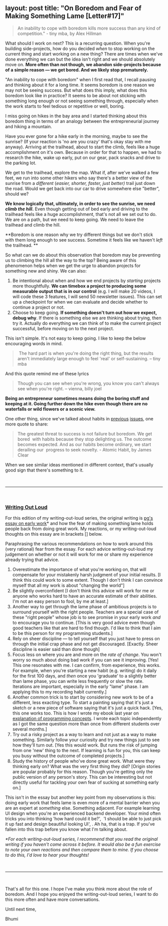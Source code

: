 layout: post
title:  "On Boredom and Fear of Making Something Lame [Letter#17]"
---

> An inability to cope with boredom kills more success than any kind of competition." - tiny mba, by Alex Hillman

What should I work on next? This is a recurring question. When you're building side-projects, how do you decided _when_ to stop working on the current thing and start working on a new thing? There are times when we've done everything we can but the idea isn't right and we should absolutely move on. **More often than not though, we abandon side-projects because of a simple reason — we get bored. And we likely stop prematurely.**

"An inability to cope with boredom" when I first read that, I recall pausing and thinking about it for a long time. It seems boredom is one reason we may not be seeing success. But what does this imply, what does this boredom look like in practice? It seems to be about not sticking with something long enough or not seeing something through, especially when the work starts to feel tedious or repetitive or well, boring. 

I miss going on hikes in the bay area and I started thinking about this boredom thing in terms of an analogy between the entrepreneurial journey and hiking a mountain. 

Have you ever gone for a hike early in the morning, maybe to see the sunrise? (If your reaction is 'no are you crazy' that's okay stay with me anyway). Arriving at the trailhead, about to start the climb, feels like a huge accomplishment on it's own. Because in order for that to happen, we had to research the hike, wake up early, put on our gear, pack snacks and drive to the parking lot.

We get to the trailhead, explore the map. What if, after we've walked a few feet, we run into some other hikers who say there's a better view of the sunrise from a _different_ (_easier, shorter, faster, just better)_ trail just down the road. Would we get back into our car to drive somewhere else "better", should we?

**We know logically that, ultimately, in order to see the sunrise, we need _climb the hill_.** Even though getting out of bed early and driving to the trailhead feels like a huge accomplishment, that's not all we set out to do. We are on a path, but we need to keep going. We need to leave the trailhead and climb the hill. 

**Boredom is one reason why we try different things but we don't stick with them long enough to see success. Sometime it feels like we haven't _left_ the trailhead. **

So what can we do about this observation that boredom may be preventing us to climbing the hill all the way to the top? Being aware of this phenomenon helps when we get the urge to abandon projects for something new and shiny. We can also:

1.  Be intentional about when and how we end projects by _starting_ projects more thoughtfully. **We can timebox a project to producing some measurable output that is in our control** (e.g. I will make 20 videos, I will code these 3 features, I will send 50 newsletter issues). This can set up a checkpoint for when we can evaluate and decide whether to continue a project or not.
2.  Choose to keep going. **If something doesn't turn out how we expect, debug why**. If there is something else we are thinking about trying, then try it. Actually do everything we can think of to make the current project successful, before moving on to the next project.

This isn't simple. It's not easy to keep going. I like to keep the below encouraging words in mind.

>  The hard part is when you're doing the right thing, but the results aren't immediately large enough to feel 'real' or self-sustaining. – tiny mba

And this quote remind me of these lyrics 

> Though you can see when you're wrong, you know you can't always see when you're right. – vienna, billy joel

**Being an entrepreneur sometimes means doing the boring stuff and keeping at it. Going further down the hike even though there are no waterfalls or wild flowers or a scenic view.**

One other thing, since we've talked about habits in [previous](https://theleafnode.com/letter13/) [issues](https://theleafnode.com/letter14/), one more quote to share:

> The greatest threat to success is not failure but boredom. We get bored  with habits because they stop delighting us. The outcome becomes expected. And as our habits become ordinary, we start derailing our  progress to seek novelty. - Atomic Habit, by James Clear

When we see similar ideas mentioned in different context, that's usually good sign that there's something to it.

‌

* * *

‌

### [Writing Out Loud](#writing-out-loud) 

For this edition of my writing-out-loud series, the original writing is [pg's](http://www.paulgraham.com/early.html) [essay on early work](http://www.paulgraham.com/early.html)\* and how the fear of making something lame holds people back from doing great work. My reactions, or my writing-out-loud thoughts on this essay are in brackets \[\] below.

Paraphrasing the various recommendations on how to work around this (very rational) fear from the essay. For each advice writing-out-loud my judgement on whether or not it will work for me or share my experience already trying that advice.

1.  Overestimate the importance of what you're working on, that will compensate for your mistakenly harsh judgment of your initial results. \[I think this could work to some extent. Though I don't think I can convince myself that all my work is about "changing the world"\]
2.  Be slightly overconfident \[I don't think this advice will work for me or anyone who works hard to have an accurate estimate of their abilities. I'm not an easy person to fool, by me at least.\] 
3.  Another way to get through the lame phase of ambitious projects is to surround yourself with the right people. Teachers are a special case of these "right people" whose job is to see promise in your early work _and_ to encourage you to continue. \[This is very good advice even though good teachers like that are hard to find though. I'd like to think that I aim to be this person for my programming students.\]
4.  Rely on sheer discipline — to tell yourself that you just have to press on through the initial crap phase and not get discouraged. \[Exactly. Sheer discipline is easier said than done though\]
5.  Focus less on where you are and more on the _rate of change_. You won't worry so much about doing bad work if you can see it improving. \[Yes! This one resonates with me. I can confirm, from experience, this works. For example, when you're starting a new habit (e.g. writing) do it daily for the first 100 days, and _then_ once you 'graduate' to a slightly better than lame phase, you can write less frequently or slow the rate. Iterations are important, especially in the early "lame" phase. I am applying this to my recording habit currently.\] 
6.  Another common trick is to start by considering new work to be of a different, less exacting type. To start a painting saying that it's just a sketch or a new piece of software saying that it's just a quick hack. \[Yes, this one works too. This is how I wrote my ebook last year on [explanation of programming concepts](https://connectthedots.dev/). I wrote each topic independently as I got the same question more than once from different students over several months.\]
7.  Try out a risky project as a way to learn and not just as a way to make something. Similarly follow your curiosity and try new things just to see how they'll turn out. \[Yes this would work. But runs the risk of jumping from one 'new' thing to the next. If learning is fun for you, this can keep you busy without the outcome of completed projects.\] 
8.  Study the history of people who've done great work. What were they thinking early on? What was the very first thing they did? \[Origin stories are popular probably for this reason. Though you're getting only the public version of any person's story. This can be interesting but not directly useful for tackling your own fear of sucking at something early on.\]

This isn't in the essay but another key point from my observations is this: doing early work that feels lame is even more of a mental barrier when you are an expert at _something_ else. Something adjacent. For example learning UI design when you're an experienced backend developer. Your mind often tricks you into thinking 'how hard could it be?',  'I should be able to just pick it up fast and design beautiful looking UI', . Ah ha, that is a trap. If you've fallen into this trap before you know what I'm talking about. 

_*For each writing-out-loud series, I recommend that you read the original writing if you haven't come across it before. It would also be a fun exercise to note your own reactions and then compare them to mine. If you choose to do this, I'd love to hear your thoughts!_

‌

* * *

‌

That's all for this one. I hope I've make you think more about the role of boredom. And I hope you enjoyed the writing-out-loud series, I want to do this more often and have more conversations.

Until next time,

Bhumi